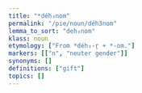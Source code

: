 ```yaml
---
title: "*déh₃nom"
permalink: "/pie/noun/déh3nom"
lemma_to_sort: "deh₃nom"
klass: noun
etymology: ["From *déh₃-r̥ +‎ *-om."]
markers: [["n", "neuter gender"]]
synonyms: []
definitions: ["gift"]
topics: []
---
```

